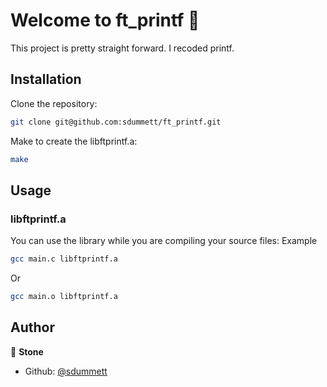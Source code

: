 # Welcome to ft_printf 👋

This project is pretty straight forward. I recoded printf.

## Installation

Clone the repository:
```sh
git clone git@github.com:sdummett/ft_printf.git
```
Make to create the libftprintf.a:
```sh
make
```

## Usage

### libftprintf.a

You can use the library while you are compiling your source files:
Example
```sh
gcc main.c libftprintf.a
```
Or
```sh
gcc main.o libftprintf.a
```

## Author

👤 **Stone**

* Github: [@sdummett](https://github.com/sdummett)
